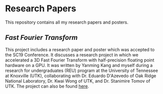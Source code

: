 # Research Papers
This repository contains all my research papers and posters.

## *Fast Fourier Transform*
This project includes a research paper and poster which was accepted to the SC19 Conference. It discusses a research project 
in which we accelerated a 3D Fast Fourier Transform with half-precision floating point hardware on a GPU. It was written by 
Yanming Kang and myself during a research for undergraduates (REU) program at the University of Tennessee at Knoxville (UTK), 
collaborating with Dr. Eduardo D'Azevedo of Oak Ridge National Laboratory, Dr. Kwai Wong of UTK, and Dr. Stanimire Tomov of UTK. The project can also be found [here](https://www.jics.utk.edu/recsem-reu/recsem19/projects).
